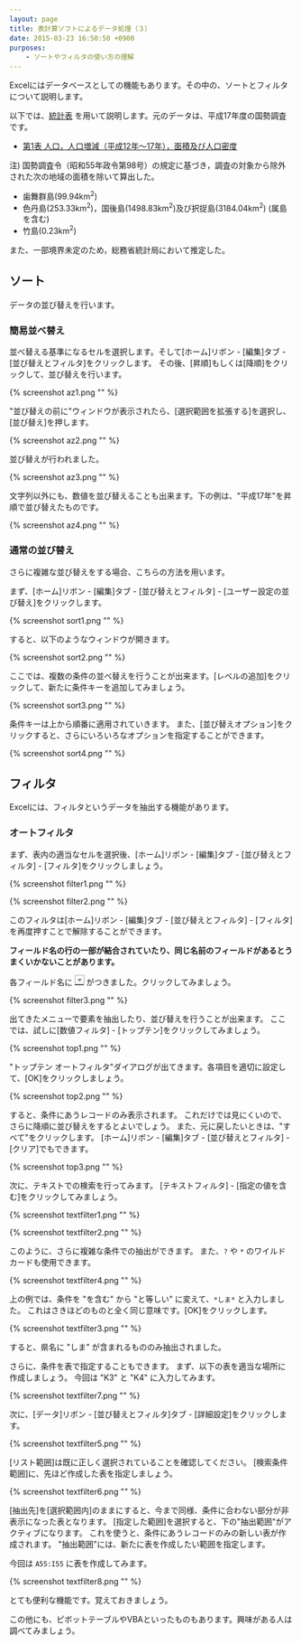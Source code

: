 ```yaml
---
layout: page
title: 表計算ソフトによるデータ処理（３）
date: 2015-03-23 16:50:50 +0900
purposes:
    - ソートやフィルタの使い方の理解
---
```



Excelにはデータベースとしての機能もあります。その中の、ソートとフィルタについて説明します。

以下では、[統計表](./population.xls) を用いて説明します。元のデータは、平成17年度の国勢調査です。


-   [第1表 人口，人口増減（平成12年〜17年），面積及び人口密度](http://www.e-stat.go.jp/SG1/estat/Xlsdl.do?sinfid=000000036BBC)

<div class="panel panel-default">
<div class="panel-body">
注) 国勢調査令（昭和55年政令第98号）の規定に基づき，調査の対象から除外された次の地域の面積を除いて算出した。
<ul>
<li>歯舞群島(99.94km<sup>2</sup>)</li>
<li>色丹島(253.33km<sup>2</sup>)，国後島(1498.83km<sup>2</sup>)及び択捉島(3184.04km<sup>2</sup>) (属島を含む)</li>
<li>竹島(0.23km<sup>2</sup>)</li>
</ul>
また、一部境界未定のため，総務省統計局において推定した。
</div>
</div>


ソート
------

データの並び替えを行います。

### 簡易並べ替え

並べ替える基準になるセルを選択します。そして[ホーム]リボン - [編集]タブ - [並び替えとフィルタ]をクリックします。
その後、[昇順]もしくは[降順]をクリックして、並び替えを行います。

{% screenshot az1.png "" %}

"並び替えの前に"ウィンドウが表示されたら、[選択範囲を拡張する]を選択し、[並び替え]を押します。

{% screenshot az2.png "" %}

並び替えが行われました。

{% screenshot az3.png "" %}

文字列以外にも、数値を並び替えることも出来ます。下の例は、"平成17年"を昇順で並び替えたものです。

{% screenshot az4.png "" %}

### 通常の並び替え

さらに複雑な並び替えをする場合、こちらの方法を用います。

まず、[ホーム]リボン - [編集]タブ - [並び替えとフィルタ] - [ユーザー設定の並び替え]をクリックします。

{% screenshot sort1.png "" %}

すると、以下のようなウィンドウが開きます。

{% screenshot sort2.png "" %}

ここでは、複数の条件の並べ替えを行うことが出来ます。[レベルの追加]をクリックして、新たに条件キーを追加してみましょう。

{% screenshot sort3.png "" %}

条件キーは上から順番に適用されていきます。
また、[並び替えオプション]をクリックすると、さらにいろいろなオプションを指定することができます。

{% screenshot sort4.png "" %}


フィルタ
--------

Excelには、フィルタというデータを抽出する機能があります。

### オートフィルタ

まず、表内の適当なセルを選択後、[ホーム]リボン - [編集]タブ - [並び替えとフィルタ] - [フィルタ]をクリックしましょう。

{% screenshot filter1.png "" %}

{% screenshot filter2.png "" %}

このフィルタは[ホーム]リボン - [編集]タブ - [並び替えとフィルタ] - [フィルタ]を再度押すことで解除することができます。

<strong>フィールド名の行の一部が結合されていたり、同じ名前のフィールドがあるとうまくいかないことがあります。</strong>

各フィールド名に <span><img src="pic/filter.png" /></span> がつきました。クリックしてみましょう。

{% screenshot filter3.png "" %}

出てきたメニューで要素を抽出したり、並び替えを行うことが出来ます。
ここでは、試しに[数値フィルタ] - [トップテン]をクリックしてみましょう。

{% screenshot top1.png "" %}

"トップテン オートフィルタ"ダイアログが出てきます。各項目を適切に設定して、[OK]をクリックしましょう。

{% screenshot top2.png "" %}

すると、条件にあうレコードのみ表示されます。
これだけでは見にくいので、さらに降順に並び替えをするとよいでしょう。
また、元に戻したいときは、"すべて"をクリックします。
[ホーム]リボン - [編集]タブ - [並び替えとフィルタ] - [クリア]でもできます。

{% screenshot top3.png "" %}

次に、テキストでの検索を行ってみます。
[テキストフィルタ] - [指定の値を含む]をクリックしてみましょう。

{% screenshot textfilter1.png "" %}

{% screenshot textfilter2.png "" %}

このように、さらに複雑な条件での抽出ができます。
また、`?` や `*` のワイルドカードも使用できます。

{% screenshot textfilter4.png "" %}

上の例では、条件を "を含む" から "と等しい" に変えて、`*しま*` と入力しました。
これはさきほどのものと全く同じ意味です。[OK]をクリックします。

{% screenshot textfilter3.png "" %}

すると、県名に "しま" が含まれるもののみ抽出されました。

さらに、条件を表で指定することもできます。
まず、以下の表を適当な場所に作成しましょう。
今回は "K3" と "K4" に入力してみます。

{% screenshot textfilter7.png "" %}

次に、[データ]リボン - [並び替えとフィルタ]タブ - [詳細設定]をクリックします。

{% screenshot textfilter5.png "" %}

[リスト範囲]は既に正しく選択されていることを確認してください。
[検索条件範囲]に、先ほど作成した表を指定しましょう。

{% screenshot textfilter6.png "" %}

[抽出先]を[選択範囲内]のままにすると、今まで同様、条件に合わない部分が非表示になった表となります。
[指定した範囲]を選択すると、下の"抽出範囲"がアクティブになります。
これを使うと、条件にあうレコードのみの新しい表が作成されます。
"抽出範囲"には、新たに表を作成したい範囲を指定します。

今回は `A55:I55` に表を作成してみます。

{% screenshot textfilter8.png "" %}

とても便利な機能です。覚えておきましょう。

この他にも、ピボットテーブルやVBAといったものもあります。興味がある人は調べてみましょう。

